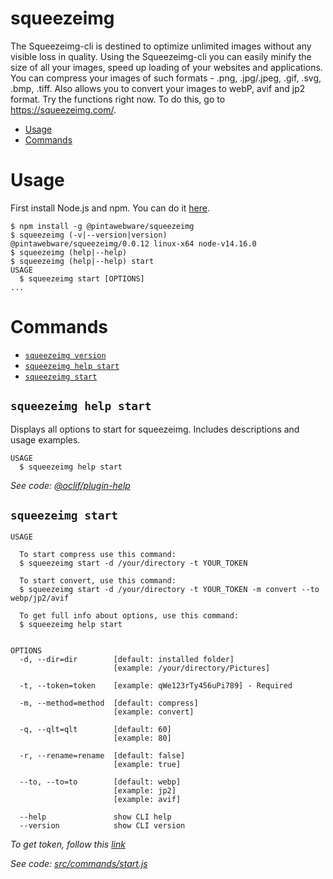 squeezeimg
==========
The Squeezeimg-cli is destined to optimize unlimited images without any visible loss in quality.
Using the Squeezeimg-cli you can easily minify the size of all your images, speed up loading of your websites and applications.
You can compress your images of such formats - .png, .jpg/.jpeg, .gif, .svg, .bmp, .tiff.
Also allows you to convert your images to webP, avif and jp2 format.
Try the functions right now. To do this, go to https://squeezeimg.com/.



<!-- toc -->
* [Usage](#usage)
* [Commands](#commands)
<!-- tocstop -->
# Usage
<!-- usage -->
First install Node.js and npm. You can do it [here](https://nodejs.org/en/download/package-manager/).
```sh-session
$ npm install -g @pintawebware/squeezeimg
$ squeezeimg (-v|--version|version)
@pintawebware/squeezeimg/0.0.12 linux-x64 node-v14.16.0
$ squeezeimg (help|--help)
$ squeezeimg (help|--help) start
USAGE
  $ squeezeimg start [OPTIONS]
...
```
<!-- usagestop -->
# Commands
<!-- commands -->
* [`squeezeimg version`](#usage)
* [`squeezeimg help start`](#squeezeimg-help-start)
* [`squeezeimg start`](#squeezeimg-start)

## `squeezeimg help start`

Displays all options to start for squeezeimg.
Includes descriptions and usage examples.

```
USAGE
  $ squeezeimg help start

```

_See code: [@oclif/plugin-help](https://github.com/oclif/plugin-help/blob/v3.2.2/src/commands/help.ts)_

## `squeezeimg start`

```
USAGE

  To start compress use this command:
  $ squeezeimg start -d /your/directory -t YOUR_TOKEN

  To start convert, use this command:
  $ squeezeimg start -d /your/directory -t YOUR_TOKEN -m convert --to webp/jp2/avif

  To get full info about options, use this command:
  $ squeezeimg help start


OPTIONS
  -d, --dir=dir        [default: installed folder]
                       [example: /your/directory/Pictures]

  -t, --token=token    [example: qWe123rTy456uPi789] - Required

  -m, --method=method  [default: compress]
                       [example: convert]

  -q, --qlt=qlt        [default: 60]
                       [example: 80]

  -r, --rename=rename  [default: false]
                       [example: true]

  --to, --to=to        [default: webp]
                       [example: jp2]
                       [example: avif]

  --help               show CLI help
  --version            show CLI version
```
_To get token, follow this [link](https://squeezeimg.com/account/api)_

_See code: [src/commands/start.js](https://gitlab.com/kirians/squeezeimg-cli/-/blob/master/src/commands/start.js)_
<!-- commandsstop -->
